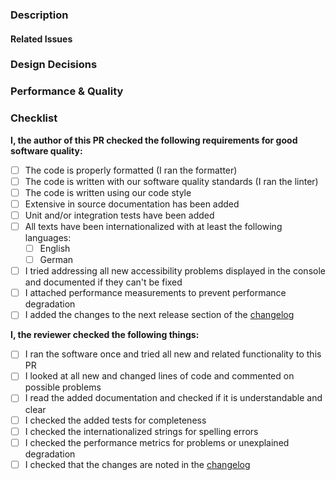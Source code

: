 ### Description

<!--
Describe what is the purpose of this Pull Request:
- Does it resolve a bug?
- Does it implement a new feature?
- Does it improve something existing?

Be as elaborate as possible!
-->

#### Related Issues

<!--
Add references to the issues addressed in this PR (#<issue number>)
-->

### Design Decisions

<!--
Please give a short explanation about why you implemented the PR as you did.
Discuss possible alternative implementations that you considered and why you chose this one.

If the PR is trivial you can remove this section.
-->

### Performance & Quality

<!--
Please attach exports from
- React Developer Tools Profiler run
- Performance insights page load measurement
If you have trouble creating them refer to the docs.
If the PR is trivial you may remove this section
-->

### Checklist

**I, the author of this PR checked the following requirements for good software quality:**

- [ ] The code is properly formatted (I ran the formatter)
- [ ] The code is written with our software quality standards (I ran the linter)
- [ ] The code is written using our code style
- [ ] Extensive in source documentation has been added
- [ ] Unit and/or integration tests have been added
- [ ] All texts have been internationalized with at least the following languages:
  - [ ] English
  - [ ] German
- [ ] I tried addressing all new accessibility problems displayed in the console and documented if they can't be fixed
- [ ] I attached performance measurements to prevent performance degradation
- [ ] I added the changes to the next release section of the [changelog](../frontend/docs/changelog/changelog-en.md)

**I, the reviewer checked the following things:**

- [ ] I ran the software once and tried all new and related functionality to this PR
- [ ] I looked at all new and changed lines of code and commented on possible problems
- [ ] I read the added documentation and checked if it is understandable and clear
- [ ] I checked the added tests for completeness
- [ ] I checked the internationalized strings for spelling errors
- [ ] I checked the performance metrics for problems or unexplained degradation
- [ ] I checked that the changes are noted in the [changelog](../frontend/docs/changelog/changelog-en.md)